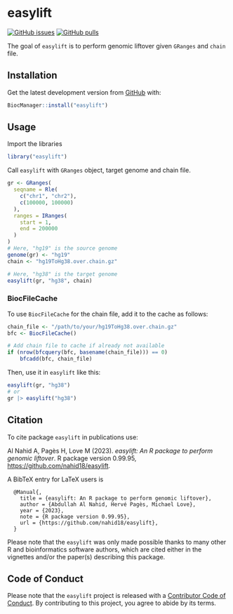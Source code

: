 
# easylift

<!-- badges: start -->

[![GitHub
issues](https://img.shields.io/github/issues/nahid18/easylift)](https://github.com/nahid18/easylift/issues)
[![GitHub
pulls](https://img.shields.io/github/issues-pr/nahid18/easylift)](https://github.com/nahid18/easylift/pulls)
<!-- badges: end -->

The goal of `easylift` is to perform genomic liftover given `GRanges`
and `chain` file.

## Installation

Get the latest development version from
[GitHub](https://github.com/nahid18/easylift) with:

``` r
BiocManager::install("easylift")
```

## Usage

Import the libraries

``` r
library("easylift")
```

Call `easylift` with `GRanges` object, target genome and chain file.

``` r
gr <- GRanges(
  seqname = Rle(
    c("chr1", "chr2"), 
    c(100000, 100000)
  ),
  ranges = IRanges(
    start = 1, 
    end = 200000
  )
)
# Here, "hg19" is the source genome
genome(gr) <- "hg19"
chain <- "hg19ToHg38.over.chain.gz"

# Here, "hg38" is the target genome
easylift(gr, "hg38", chain)
```

### BiocFileCache

To use `BiocFileCache` for the chain file, add it to the cache as
follows:

``` r
chain_file <- "/path/to/your/hg19ToHg38.over.chain.gz"
bfc <- BiocFileCache()

# Add chain file to cache if already not available
if (nrow(bfcquery(bfc, basename(chain_file))) == 0)
    bfcadd(bfc, chain_file)
```

Then, use it in `easylift` like this:

``` r
easylift(gr, "hg38") 
# or
gr |> easylift("hg38") 
```

## Citation

To cite package `easylift` in publications use:

Al Nahid A, Pagès H, Love M (2023). *easylift: An R package to perform
genomic liftover*. R package version 0.99.95,
<https://github.com/nahid18/easylift>.

A BibTeX entry for LaTeX users is

      @Manual{,
        title = {easylift: An R package to perform genomic liftover},
        author = {Abdullah Al Nahid, Hervé Pagès, Michael Love},
        year = {2023},
        note = {R package version 0.99.95},
        url = {https://github.com/nahid18/easylift},
      }

Please note that the `easylift` was only made possible thanks to many
other R and bioinformatics software authors, which are cited either in
the vignettes and/or the paper(s) describing this package.

## Code of Conduct

Please note that the `easylift` project is released with a [Contributor
Code of Conduct](http://bioconductor.org/about/code-of-conduct/). By
contributing to this project, you agree to abide by its terms.
